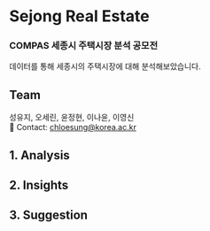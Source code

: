 # Sejong Real Estate
### COMPAS 세종시 주택시장 분석 공모전 


데이터를 통해 세종시의 주택시장에 대해 분석해보았습니다.  


## Team
성유지, 오세린, 윤정현, 이나윤, 이영신   
💬 Contact: chloesung@korea.ac.kr

## 1. Analysis

## 2. Insights

## 3. Suggestion

